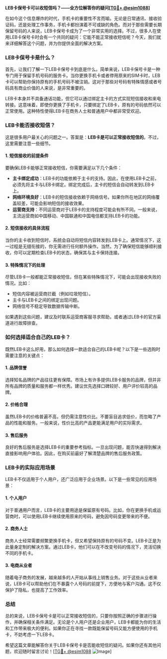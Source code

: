 **LEB卡保号卡可以收短信吗？——全方位解答你的疑问[[TG💪+ @esim1088](https://t.me/s/esim1088)]**

在如今这个信息爆炸的时代，手机卡的重要性不言而喻。无论是日常通讯、接收验证码，还是处理工作事务，手机卡都扮演着不可或缺的角色。而对于那些需要长期保留号码的人来说，LEB卡保号卡成为了一个非常实用的选择。不过，很多人在使用LEB卡保号卡时会有一个共同的疑问：它能不能正常接收短信呢？今天，我们就来详细解答这个问题，并为你提供全面的解决方案。

### LEB卡保号卡是什么？

首先，让我们了解一下LEB卡保号卡到底是什么。简单来说，LEB卡保号卡是一种专门用于保留手机号码的服务卡。当你更换手机卡或者停用原来的SIM卡时，LEB卡可以帮助你保持原有的手机号码不被注销。这对于那些对号码有特殊情感或者号码具有商业价值的人来说，是非常重要的。

LEB卡本身并不具备通话功能，但它可以通过绑定主卡的方式实现短信接收和来电转接。这意味着，即使你更换了手机卡，只要绑定了LEB卡，原有的号码依然可以正常使用。这种特性使得LEB卡在商务人士和普通用户中都非常受欢迎。

### LEB卡能否接收短信？

这是很多用户最关心的问题之一。答案是：**LEB卡是可以正常接收短信的**。不过，这里需要注意一些细节。

#### 1. **短信接收的前提条件**
要确保LEB卡能够正常接收短信，你需要满足以下几个条件：
- **主卡绑定成功**：LEB卡的功能依赖于主卡的支持。因此，在使用LEB卡之前，必须先将主卡与LEB卡绑定。绑定完成后，主卡的短信会自动转发到LEB卡上。
- **网络环境良好**：LEB卡的短信接收依赖于网络信号。如果你所在地区的网络覆盖较差，可能会影响短信的接收效果。
- **运营商支持**：不同运营商对于LEB卡的支持程度可能会有所不同。一般来说，主流运营商如中国移动、中国联通和中国电信都支持LEB卡的功能。

#### 2. **短信接收的具体流程**
当你的主卡收到短信时，系统会自动将短信内容转发到LEB卡上。通常情况下，这一过程是无缝衔接的，你无需进行任何额外操作。当然，为了确保短信能够顺利接收，你可以定期检查LEB卡的状态，确保其与主卡保持连接。

#### 3. **特殊情况下的处理**
尽管LEB卡一般都能正常接收短信，但在某些特殊情况下，可能会出现接收失败的情况。比如：
- 短信内容被运营商拦截（例如垃圾短信）。
- 主卡与LEB卡之间的绑定出现问题。
- 网络信号不稳定导致数据传输中断。

如果遇到这些问题，建议及时联系运营商客服寻求帮助，或者通过LEB卡的官方渠道进行故障排查。

### 如何选择适合自己的LEB卡？

既然LEB卡这么好用，那么如何选择一款适合自己的LEB卡呢？以下是一些选购时需要注意的关键点：

#### 1. **品牌信誉**
选择知名品牌的产品往往更有保障。市场上有许多提供LEB卡服务的品牌，但并非所有品牌的质量和服务都一样优秀。建议优先选择口碑较好、用户评价较高的品牌。

#### 2. **价格合理**
虽然LEB卡的价格普遍不高，但仍需注意性价比。不要盲目追求低价，而忽略了产品的性能和服务。一般来说，性价比高的产品更能满足用户的实际需求。

#### 3. **售后服务**
良好的售后服务是选择LEB卡的重要参考指标。一旦出现问题，能否快速得到解决直接影响用户体验。因此，在购买前最好了解清楚品牌的售后服务政策。

### LEB卡的实际应用场景

LEB卡不仅适用于个人用户，还广泛应用于企业场景。以下是一些常见的应用场景：

#### 1. **个人用户**
对于普通用户而言，LEB卡的主要用途是保留原有号码。比如，你在更换手机或运营商时，可以使用LEB卡继续使用原来的号码，避免因号码变更带来的不便。

#### 2. **商务人士**
商务人士经常需要频繁更换手机卡，但又希望保持原有的号码不变。LEB卡正是为此量身定制的解决方案。通过LEB卡，他们可以在不改变号码的情况下，灵活切换不同的手机卡。

#### 3. **电商从业者**
随着电子商务的发展，越来越多的人开始从事线上销售业务。对于这些从业者来说，LEB卡可以帮助他们在不暴露个人号码的前提下，方便地与客户沟通。这不仅保护了隐私，也提高了工作效率。

### 总结

总的来说，LEB卡保号卡是可以正常接收短信的，只要你按照正确的步骤进行操作，并确保相关条件满足。无论是个人用户还是企业用户，LEB卡都能为你的生活和工作带来极大的便利。如果你正在寻找一款既能保留号码又能方便使用的手机卡，不妨考虑一下LEB卡。

希望这篇文章能解答你关于LEB卡保号卡是否能收短信的疑问。如果你还有其他问题，欢迎随时留言讨论！[[TG💪+ @esim1088](https://t.me/s/esim1088) ![Image](https://i.postimg.cc/4NQfJmqS/Snipaste-2025-05-13-00-14-12.png)]